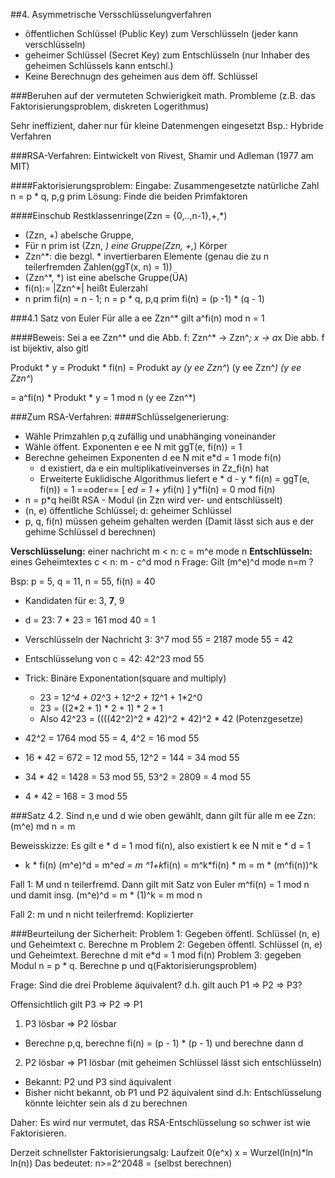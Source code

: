 ##4. Asymmetrische Versschlüsselungverfahren
* öffentlichen Schlüssel (Public Key) zum Verschlüsseln (jeder kann
  verschlüsseln)
* geheimer Schlüssel (Secret Key) zum Entschlüsseln (nur Inhaber des geheimen
  Schlüssels kann entschl.)
* Keine Berechnugn des geheimen aus dem öff. Schlüssel

###Beruhen auf der vermuteten Schwierigkeit math. Prombleme
(z.B. das Faktorisierungsproblem, diskreten Logerithmus)

Sehr ineffizient, daher nur für kleine Datenmengen eingesetzt
Bsp.: Hybride Verfahren

###RSA-Verfahren: Eintwickelt von Rivest, Shamir und Adleman
(1977 am MIT)

####Faktorisierungsproblem:
Eingabe: Zusammengesetzte natürliche Zahl n = p * q, p,g prim
Lösung: Finde die beiden Primfaktoren

####Einschub Restklassenringe(Zzn = {0,..,n-1},+,*)
* (Zzn, +) abelsche Gruppe,
* Für n prim ist (Zzn, *) eine Gruppe(Zzn, +,*) Körper
* Zzn^*: die bezgl. * invertierbaren Elemente
  (genau die zu n teilerfremden Zahlen(ggT(x, n) = 1))
* (Zzn^*, *) ist eine abelsche Gruppe(ÜA)
* fi(n):= |Zzn^*| heißt Eulerzahl
* n prim fi(n) = n - 1; n = p * q, p,q prim fi(n) = (p -1) * (q - 1)

###4.1 Satz von Euler
Für alle a ee Zzn^* gilt a^fi(n) mod n = 1

####Beweis: Sei a ee Zzn^* und die Abb. f: Zzn^* -> Zzn^*; x -> a*x
Die abb. f ist bijektiv, also gitl

Produkt * y          =     Produkt * fi(n)   =   Produkt a*y
(y ee Zzn^*)             (y ee Zzn^*)        (y ee Zzn^*)

= a^fi(n) * Produkt * y     =  1 mod n
            (y ee Zzn^*)


###Zum RSA-Verfahren:
####Schlüsselgenerierung:
* Wähle Primzahlen p,q zufällig und unabhänging voneinander
* Wähle öffent. Exponenten e ee N mit ggT(e, fi(n)) = 1
* Berechne geheimen Exponenten d ee N mit e*d = 1 mode fi(n)
  - d existiert, da e ein multiplikativeinverses in Zz_fi(n) hat
  - Erweiterte Euklidische Algorithmus liefert
    e * d - y * fi(n) = ggT(e, fi(n)) = 1 ==oder== [ e*d = 1 + y*fi(n) ]
    y*fi(n) = 0 mod fi(n)
* n = p*q heißt RSA - Modul (in Zzn wird ver- und entschlüsselt)
* (n, e) öffentliche Schlüssel; d: geheimer Schlüssel
* p, q, fi(n) müssen geheim gehalten werden
  (Damit lässt sich aus e der gehime Schlüssel d berechnen)

**Verschlüsselung:** einer nachricht m < n: c = m^e mode n
**Entschlüsseln:** eines Geheimtextes c < n: m - c^d mod n
Frage: Gilt (m^e)^d mode n=m ?

Bsp: p = 5, q = 11, n = 55, fi(n) = 40
* Kandidaten für e: 3, **7**, 9
* d = 23: 7 * 23 = 161 mod 40 = 1
* Verschlüsseln der Nachricht 3: 3^7 mod 55 = 2187 mode 55 = 42
* Entschlüsselung von c = 42: 42^23 mod 55
* Trick: Binäre Exponentation(square and multiply)
  - 23 = 1*2^4 + 0*2^3 + 1*2^2 + 1*2^1 + 1*2^0
  - 23 = ((2*2 + 1) * 2 + 1) * 2 + 1
  - Also 42^23 = ((((42^2)^2 * 42)^2 * 42)^2 * 42 (Potenzgesetze)

* 42^2 = 1764 mod 55 = 4, 4^2 = 16 mod 55
* 16 * 42 = 672 = 12 mod 55, 12^2 = 144 = 34 mod 55
* 34 * 42 = 1428 = 53 mod 55, 53^2 = 2809 = 4 mod 55
* 4 * 42 = 168 = 3 mod 55

###Satz 4.2.
Sind n,e und d wie oben gewählt, dann gilt für alle m ee Zzn: (m^e) md n = m

Beweisskizze: Es gilt e * d = 1 mod fi(n), also existiert k ee N mit e * d = 1
+ k * fi(n)
(m^e)^d = m^e*d = m ^1+k*fi(n) = m^k*fi(n) * m = m * (m^fi(n))^k

Fall 1: M und n teilerfremd. Dann gilt mit Satz von Euler m^fi(n) = 1 mod n und
damit insg. (m^e)^d = m * (1)^k = m mod n

Fall 2: m und n nicht teilerfremd: Koplizierter

###Beurteilung der Sicherheit:
Problem 1: Gegeben öffentl. Schlüssel (n, e) und Geheimtext c. Berechne m
Problem 2: Gegeben öffentl. Schlüssel (n, e) und Geheimtext. Berechne d mit e*d
= 1 mod fi(n)
Problem 3: gegeben Modul n = p * q. Berechne p und q(Faktorisierungsproblem)

Frage: Sind die drei Probleme äquivalent? d.h. gilt auch P1 => P2 => P3?

Offensichtlich gilt P3 => P2 => P1
1. P3 lösbar => P2 lösbar
  - Berechne p,q, berechne fi(n) = (p - 1) * (p - 1) und berechne dann d
2. P2 lösbar => P1 lösbar
  (mit geheimen Schlüssel lässt sich entschlüsseln)

* Bekannt: P2 und P3 sind äquivalent
* Bisher nicht bekannt, ob P1 und P2 äquivalent sind d.h: Entschlüsselung
  könnte leichter sein als d zu berechnen

Daher: Es wird nur vermutet, das RSA-Entschlüsselung so schwer ist wie
Faktorisieren.

Derzeit schnellster Faktorisierungsalg: Laufzeit 0(e^x) x = Wurzel(ln(n)*ln
ln(n))
Das bedeutet: n>=2^2048  = (selbst berechnen)
